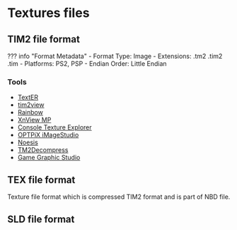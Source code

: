 # Textures files

## TIM2 file format

??? info "Format Metadata"
    - Format Type: Image
    - Extensions: .tm2 .tim2 .tim
    - Platforms: PS2, PSP
    - Endian Order: Little Endian

### Tools
- [TextER](https://www.romhacking.net/utilities/659/)
- [tim2view](https://github.com/lab313ru/tim2view/releases/)
- [Rainbow](https://github.com/marco-calautti/Rainbow/releases)
- [XnView MP](https://www.xnview.com/en/xnviewmp/#downloads)
- [Console Texture Explorer](http://ikskoks.pl/wp-content/uploads/2017/06/ConsoleTextureExplorer_v1.0b.zip)
- [OPTPiX iMageStudio](https://www.webtech.co.jp/eng/index.html)
- [Noesis](https://richwhitehouse.com/index.php?content=inc_projects.php&amp;showproject=91)
- [TM2Decompress](http://sktest.aruarose.com/TM2Decompress.7z)
- [Game Graphic Studio](https://www.romhacking.net/utilities/660/)

## TEX file format

Texture file format which is compressed TIM2 format and is part of NBD file.


## SLD file format